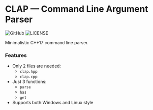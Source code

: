 # CLAP — Command Line Argument Parser

![GitHub](https://img.shields.io/badge/Language-C%2B%2B17-blue.svg)
![LICENSE](https://img.shields.io/badge/License-MIT-brightgreen.svg)

Minimalistic C++17 command line parser.

### Features

- Only 2 files are needed:
  - `clap.hpp`
  - `clap.cpp`
- Just 3 functions:
  -  `parse`
  -  `has`
  -  `get`
- Supports both Windows and Linux style
